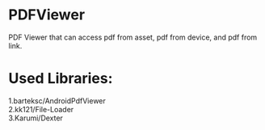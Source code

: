 # PDFViewer
PDF Viewer that can access pdf from asset, pdf from device, and pdf from link.
# Used Libraries:
1.barteksc/AndroidPdfViewer <br />
2.kk121/File-Loader <br />
3.Karumi/Dexter

